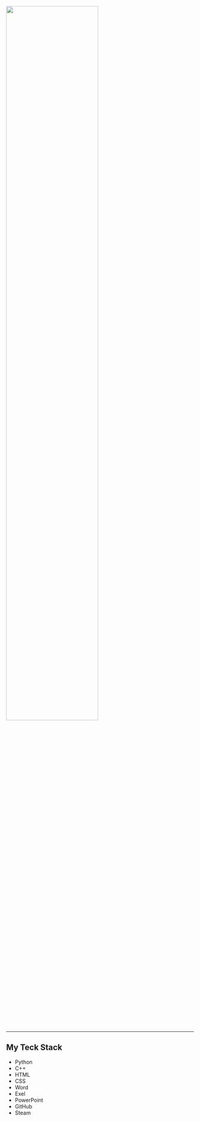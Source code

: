 <img src="https://readme-typing-svg.demolab.com?font=Inconsolata&size=30&duration=4000&pause=300&color=F8F9FA&center=true&multiline=true&repeat=false&random=false&height=240&lines=Hello,+I'm+Moskvin+Ivan;I'm+a+first+year+student+Irkutsk+State+University" width="70%" />
<hr>

## My Teck Stack

- Python
- C++
- HTML
- CSS
- Word
- Exel
- PowerPoint
- GitHub
- Steam
